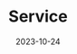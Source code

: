 ---
title: 'Service'
date: 2023-10-24
type: landing


sections:
  - block: markdown
    content:
      title: Service
      text: |
        ### Journal Reviewer

        - Journal of Machine Learning Research (JMLR)
        - Theoretical Computer Science (TCS)
        - INFORMS Journal on Computing (IJOC)
        

        ### Program Committee for Conferences and Workshops
        
        - INFORMS 2024 Workshop on Data Science
        - NeurIPS 2024 Workshop on Interpretable AI
        
    design:
      columns: '1'
---